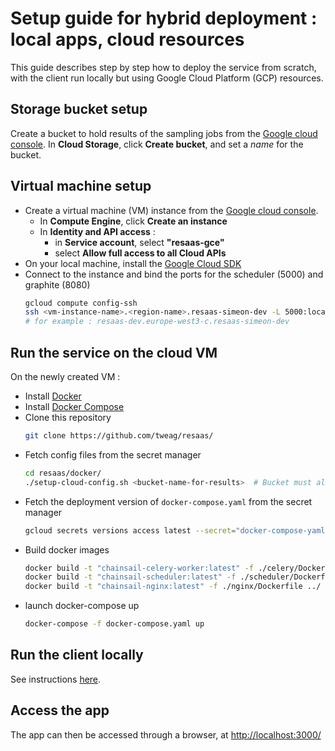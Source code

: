 # Setup guide for hybrid deployment : local apps, cloud resources
This guide describes step by step how to deploy the service from scratch, with the client run locally but using Google Cloud Platform (GCP) resources.

## Storage bucket setup
Create a bucket to hold results of the sampling jobs from the [Google cloud console](https://console.cloud.google.com/). In **Cloud Storage**, click **Create bucket**, and set a *name* for the bucket.

## Virtual machine setup
- Create a virtual machine (VM) instance from the [Google cloud console](https://console.cloud.google.com/).
  - In **Compute Engine**, click **Create an instance**
  - In **Identity and API access** :
    - in **Service account**, select **"resaas-gce"**
    - select **Allow full access to all Cloud APIs**
- On your local machine, install the [Google Cloud SDK](https://cloud.google.com/sdk/docs/install)
- Connect to the instance and bind the ports for the scheduler (5000) and graphite (8080)
  ```bash
  gcloud compute config-ssh
  ssh <vm-instance-name>.<region-name>.resaas-simeon-dev -L 5000:localhost:5000 -L 8080:localhost:8080
  # for example : resaas-dev.europe-west3-c.resaas-simeon-dev
  ```

## Run the service on the cloud VM
On the newly created VM :
- Install [Docker](https://docs.docker.com/get-docker/)
- Install [Docker Compose](https://docs.docker.com/compose/install/)
- Clone this repository
  ```bash
  git clone https://github.com/tweag/resaas/
  ```
- Fetch config files from the secret manager
  ```bash
  cd resaas/docker/
  ./setup-cloud-config.sh <bucket-name-for-results>  # Bucket must already exist
  ```
- Fetch the deployment version of `docker-compose.yaml` from the secret manager
  ```bash
  gcloud secrets versions access latest --secret="docker-compose-yaml" > docker-compose.yaml
  ```
- Build docker images
  ```bash
  docker build -t "chainsail-celery-worker:latest" -f ./celery/Dockerfile ../
  docker build -t "chainsail-scheduler:latest" -f ./scheduler/Dockerfile ../
  docker build -t "chainsail-nginx:latest" -f ./nginx/Dockerfile ../
  ```
- launch docker-compose up
  ```bash
  docker-compose -f docker-compose.yaml up
  ```

## Run the client locally
See instructions [here](https://github.com/tweag/resaas/tree/etienne/use-secret-manager/app/client#develop).

## Access the app
The app can then be accessed through a browser, at [http://localhost:3000/]()
